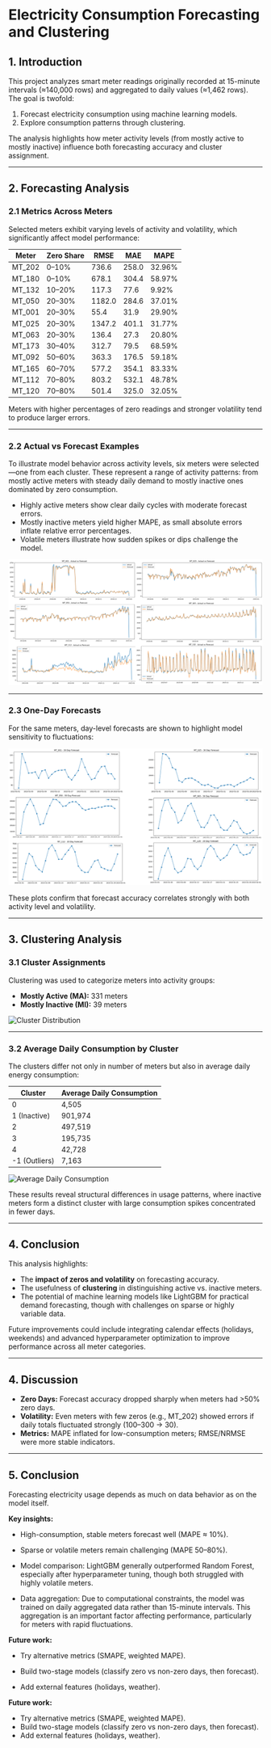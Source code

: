 # Electricity Consumption Forecasting and Clustering

## 1. Introduction
This project analyzes smart meter readings originally recorded at 15-minute intervals (≈140,000 rows) and aggregated to daily values (≈1,462 rows). The goal is twofold:  
1. Forecast electricity consumption using machine learning models.  
2. Explore consumption patterns through clustering.  

The analysis highlights how meter activity levels (from mostly active to mostly inactive) influence both forecasting accuracy and cluster assignment.

---

## 2. Forecasting Analysis

### 2.1 Metrics Across Meters
Selected meters exhibit varying levels of activity and volatility, which significantly affect model performance:

| Meter | Zero Share | RMSE   | MAE   | MAPE   |
|-------|-----------|--------|-------|--------|
| MT_202 | 0–10%     | 736.6  | 258.0 | 32.96% |
| MT_180 | 0–10%     | 678.1  | 304.4 | 58.97% |
| MT_132 | 10–20%    | 117.3  | 77.6  | 9.92%  |
| MT_050 | 20–30%    | 1182.0 | 284.6 | 37.01% |
| MT_001 | 20–30%    | 55.4   | 31.9  | 29.90% |
| MT_025 | 20–30%    | 1347.2 | 401.1 | 31.77% |
| MT_063 | 20–30%    | 136.4  | 27.3  | 20.80% |
| MT_173 | 30–40%    | 312.7  | 79.5  | 68.59% |
| MT_092 | 50–60%    | 363.3  | 176.5 | 59.18% |
| MT_165 | 60–70%    | 577.2  | 354.1 | 83.33% |
| MT_112 | 70–80%    | 803.2  | 532.1 | 48.78% |
| MT_120 | 70–80%    | 501.4  | 325.0 | 32.05% |

Meters with higher percentages of zero readings and stronger volatility tend to produce larger errors.

---

### 2.2 Actual vs Forecast Examples
To illustrate model behavior across activity levels, six meters were selected—one from each cluster. These represent a range of activity patterns: from mostly active meters with steady daily demand to mostly inactive ones dominated by zero consumption.  

- Highly active meters show clear daily cycles with moderate forecast errors.  
- Mostly inactive meters yield higher MAPE, as small absolute errors inflate relative error percentages.  
- Volatile meters illustrate how sudden spikes or dips challenge the model.  


![Actual vs Forecast Examples](../4.Figures/Actual_v.s_forcast_Ex.png)

---

### 2.3 One-Day Forecasts
For the same meters, day-level forecasts are shown to highlight model sensitivity to fluctuations:  

![One-Day Forecasts](../4.Figures/Day_Forecast_Ex.png)

These plots confirm that forecast accuracy correlates strongly with both activity level and volatility.

---

## 3. Clustering Analysis

### 3.1 Cluster Assignments
Clustering was used to categorize meters into activity groups:  

- **Mostly Active (MA):** 331 meters  
- **Mostly Inactive (MI):** 39 meters  

![Cluster Distribution](../Figures/Clusters.png)

---

### 3.2 Average Daily Consumption by Cluster
The clusters differ not only in number of meters but also in average daily energy consumption:  

| Cluster | Average Daily Consumption |
|---------|---------------------------|
| 0       | 4,505                     |
| 1 (Inactive) | 901,974               |
| 2       | 497,519                   |
| 3       | 195,735                   |
| 4       | 42,728                    |
| -1 (Outliers) | 7,163                |

![Average Daily Consumption](../Figures/Average_Daily_Consumbtion_by_Cluster.png)

These results reveal structural differences in usage patterns, where inactive meters form a distinct cluster with large consumption spikes concentrated in fewer days.

---

## 4. Conclusion
This analysis highlights:  
- The **impact of zeros and volatility** on forecasting accuracy.  
- The usefulness of **clustering** in distinguishing active vs. inactive meters.  
- The potential of machine learning models like LightGBM for practical demand forecasting, though with challenges on sparse or highly variable data.  

Future improvements could include integrating calendar effects (holidays, weekends) and advanced hyperparameter optimization to improve performance across all meter categories.


---

## 4. Discussion
- **Zero Days:** Forecast accuracy dropped sharply when meters had >50% zero days.  
- **Volatility:** Even meters with few zeros (e.g., MT_202) showed errors if daily totals fluctuated strongly (100–300 → 30).  
- **Metrics:** MAPE inflated for low-consumption meters; RMSE/NRMSE were more stable indicators.  

---
## 5. Conclusion
Forecasting electricity usage depends as much on data behavior as on the model itself.

**Key insights:**

- High-consumption, stable meters forecast well (MAPE ≈ 10%).

- Sparse or volatile meters remain challenging (MAPE 50–80%).

- Model comparison: LightGBM generally outperformed Random Forest, especially after hyperparameter tuning, though both struggled with highly volatile meters.

- Data aggregation: Due to computational constraints, the model was trained on daily aggregated data rather than 15-minute intervals. This aggregation is an important factor affecting performance, particularly for meters with rapid fluctuations.

**Future work:**

- Try alternative metrics (SMAPE, weighted MAPE).

- Build two-stage models (classify zero vs non-zero days, then forecast).

- Add external features (holidays, weather). 

**Future work:**  
- Try alternative metrics (SMAPE, weighted MAPE).  
- Build two-stage models (classify zero vs non-zero days, then forecast).  
- Add external features (holidays, weather).  

